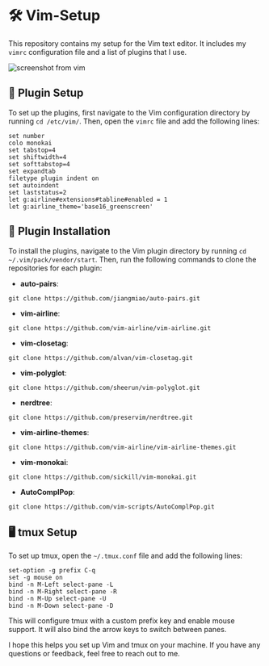 # 🛠️ Vim-Setup

This repository contains my setup for the Vim text editor. It includes my `vimrc` configuration file and a list of plugins that I use.

![screenshot from vim](https://github.com/kostea123/vim_setup/blob/main/1.png)

## 📝 Plugin Setup

To set up the plugins, first navigate to the Vim configuration directory by running `cd /etc/vim/`. Then, open the `vimrc` file and add the following lines:

```
set number
colo monokai
set tabstop=4
set shiftwidth=4
set softtabstop=4
set expandtab
filetype plugin indent on
set autoindent
set laststatus=2
let g:airline#extensions#tabline#enabled = 1
let g:airline_theme='base16_greenscreen'
```

## 🔌 Plugin Installation

To install the plugins, navigate to the Vim plugin directory by running `cd ~/.vim/pack/vendor/start`. Then, run the following commands to clone the repositories for each plugin:

- **auto-pairs**:

```
git clone https://github.com/jiangmiao/auto-pairs.git
```

- **vim-airline**:

```
git clone https://github.com/vim-airline/vim-airline.git
```

- **vim-closetag**:

```
git clone https://github.com/alvan/vim-closetag.git
```

- **vim-polyglot**:

```
git clone https://github.com/sheerun/vim-polyglot.git
```

- **nerdtree**:

```
git clone https://github.com/preservim/nerdtree.git
```

- **vim-airline-themes**:

```
git clone https://github.com/vim-airline/vim-airline-themes.git
```

- **vim-monokai**:

```
git clone https://github.com/sickill/vim-monokai.git
```

- **AutoComplPop**:

```
git clone https://github.com/vim-scripts/AutoComplPop.git
```

## 🖥️ tmux Setup

To set up tmux, open the `~/.tmux.conf` file and add the following lines:

```
set-option -g prefix C-q
set -g mouse on
bind -n M-Left select-pane -L
bind -n M-Right select-pane -R
bind -n M-Up select-pane -U
bind -n M-Down select-pane -D
```

This will configure tmux with a custom prefix key and enable mouse support. It will also bind the arrow keys to switch between panes.

I hope this helps you set up Vim and tmux on your machine. If you have any questions or feedback, feel free to reach out to me.
